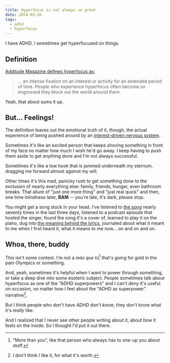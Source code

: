 ```yaml
---
title: Hyperfocus is not always so great
date: 2024-03-26
tags:
  - adhd
  - hyperfocus
---
```


I have ADHD.
I sometimes get hyperfocused on things.

## Definition

[Additude Magazine defines hyperfocus as:](https://www.additudemag.com/understanding-adhd-hyperfocus/)

> ... an intense fixation on an interest or activity for an extended period of time. People who experience hyperfocus often become so engrossed they block out the world around them.

Yeah, that about sums it up.

## But... Feelings!

The definition leaves out the emotional truth of it, though, the actual experience of being pushed around by an [interest-driven nervous system](https://www.additudemag.com/adhd-brain-chemistry-video/).

Sometimes it's like an excited person that keeps shoving something in front of my face no matter how much I wish he'd go away.
I keep having to push them aside to get anything done and I'm not always successful.

Sometimes it's like a tow hook that is jammed underneath my sternum, dragging me forward almost against my will.

Other times it's this mad, panicky rush to get something done to the exclusion of nearly everything else: family, friends, hunger, even bathroom breaks.
That allure of "just one more thing" and "just real quick" and then, one time-blindness later, **BAM** -- you're late, it's dark, please stop.

You might get a song stuck in your head.
I've listened to [the song](/blog/breakaway/) nearly seventy times in the last three days, listened to a podcast episode that hosted the singer, found the song it's a cover of, learned to play it on the piano, dug into [the meaning behind the lyrics](https://www.theguardian.com/music/2014/dec/02/breakaway-by-big-pig-fighting-fate-and-longing-for-freedom), journaled about what it meant to me when I first heard it, what it means to me now... on and on and on.

## Whoa, there, buddy

This isn't some contest.
I'm not a *más que tú*[^1] that's going for gold in the pain Olympics or something.

And, yeah, sometimes it's helpful when I want to power through something, or take a deep dive into some esoteric subject.
People sometimes talk about hyperfocus as one of the "ADHD superpowers" and I can't deny it's useful on occasion, no matter how I feel about the "ADHD as superpower" narrative[^2].

But I think people who don't have ADHD don't *know*, they don't know what it's *really* like.

And I realized that I never see other people writing about it, about how it feels on the inside.
So I thought I'd put it out there.

[^1]: "More than you", like that person who always has to one-up you about stuff.
[^2]: I don't think I like it, for what it's worth.
